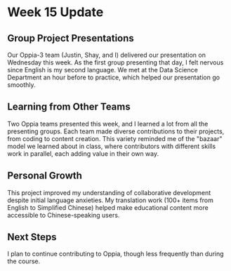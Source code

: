 # Week 15 Update

## Group Project Presentations

Our Oppia-3 team (Justin, Shay, and I) delivered our presentation on Wednesday this week. As the first group presenting that day, I felt nervous since English is my second language. We met at the Data Science Department an hour before to practice, which helped our presentation go smoothly.

<!--more-->

## Learning from Other Teams

Two Oppia teams presented this week, and I learned a lot from all the presenting groups. Each team made diverse contributions to their projects, from coding to content creation. This variety reminded me of the "bazaar" model we learned about in class, where contributors with different skills work in parallel, each adding value in their own way.

## Personal Growth

This project improved my understanding of collaborative development despite initial language anxieties. My translation work (100+ items from English to Simplified Chinese) helped make educational content more accessible to Chinese-speaking users.

## Next Steps

I plan to continue contributing to Oppia, though less frequently than during the course.
